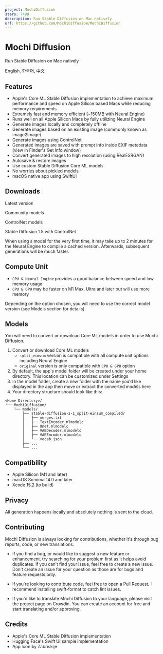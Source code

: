 ```yaml
---
project: MochiDiffusion
stars: 7499
description: Run Stable Diffusion on Mac natively
url: https://github.com/MochiDiffusion/MochiDiffusion
---
```


Mochi Diffusion
===============

Run Stable Diffusion on Mac natively

English, 한국어, 中文

Features
--------

-   Apple's Core ML Stable Diffusion implementation to achieve maximum performance and speed on Apple Silicon based Macs while reducing memory requirements
-   Extremely fast and memory efficient (~150MB with Neural Engine)
-   Runs well on all Apple Silicon Macs by fully utilizing Neural Engine
-   Generate images locally and completely offline
-   Generate images based on an existing image (commonly known as Image2Image)
-   Generate images using ControlNet
-   Generated images are saved with prompt info inside EXIF metadata (view in Finder's Get Info window)
-   Convert generated images to high resolution (using RealESRGAN)
-   Autosave & restore images
-   Use custom Stable Diffusion Core ML models
-   No worries about pickled models
-   macOS native app using SwiftUI

Downloads
---------

Latest version

Community models

ControlNet models

Stable Diffusion 1.5 with ControlNet

When using a model for the very first time, it may take up to 2 minutes for the Neural Engine to compile a cached version. Afterwards, subsequent generations will be much faster.

Compute Unit
------------

-   `CPU & Neural Engine` provides a good balance between speed and low memory usage
-   `CPU & GPU` may be faster on M1 Max, Ultra and later but will use more memory

Depending on the option chosen, you will need to use the correct model version (see Models section for details).

Models
------

You will need to convert or download Core ML models in order to use Mochi Diffusion.

1.  Convert or download Core ML models
    -   `split_einsum` version is compatible with all compute unit options including Neural Engine
    -   `original` version is only compatible with `CPU & GPU` option
2.  By default, the app's model folder will be created under your home directory. This location can be customized under Settings
3.  In the model folder, create a new folder with the name you'd like displayed in the app then move or extract the converted models here
4.  Your directory structure should look like this:

```
<Home Directory>/
└── MochiDiffusion/
    └── models/
        ├── stable-diffusion-2-1_split-einsum_compiled/
        │   ├── merges.txt
        │   ├── TextEncoder.mlmodelc
        │   ├── Unet.mlmodelc
        │   ├── VAEDecoder.mlmodelc
        │   ├── VAEEncoder.mlmodelc
        │   └── vocab.json
        ├── ...
        └── ...
```

Compatibility
-------------

-   Apple Silicon (M1 and later)
-   macOS Sonoma 14.0 and later
-   Xcode 15.2 (to build)

Privacy
-------

All generation happens locally and absolutely nothing is sent to the cloud.

Contributing
------------

Mochi Diffusion is always looking for contributions, whether it's through bug reports, code, or new translations.

-   If you find a bug, or would like to suggest a new feature or enhancement, try searching for your problem first as it helps avoid duplicates. If you can't find your issue, feel free to create a new issue. Don't create an issue for your question as those are for bugs and feature requests only.
    
-   If you're looking to contribute code, feel free to open a Pull Request. I recommend installing swift-format to catch lint issues.
    
-   If you'd like to translate Mochi Diffusion to your language, please visit the project page on Crowdin. You can create an account for free and start translating and/or approving.
    

Credits
-------

-   Apple's Core ML Stable Diffusion implementation
-   Hugging Face's Swift UI sample implementation
-   App Icon by Zabriskije
